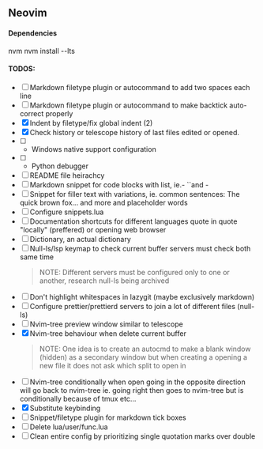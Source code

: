 ## Neovim

#### Dependencies

nvm
nvm install --lts

#### TODOS:

- [ ] Markdown filetype plugin or autocommand to add two spaces each line
- [ ] Markdown filetype plugin or autocommand to make backtick auto-correct properly
- [x] Indent by filetype/fix global indent (2)
- [x] Check history or telescope history of last files edited or opened.
- [ ] - Windows native support configuration
- [ ] - Python debugger
- [ ] README file heirachcy
- [ ] Markdown snippet for code blocks with list, ie.- ``and -` `
- [ ] Snippet for filler text with variations, ie. common sentences: The quick brown fox... and more and placeholder words
- [ ] Configure snippets.lua
- [ ] Documentation shortcuts for different languages quote in quote "locally" (preffered) or opening web browser
- [ ] Dictionary, an actual dictionary
- [ ] Null-ls/lsp keymap to check current buffer servers must check both same time
  > NOTE: Different servers must be configured only to one or another, research null-ls being archived
- [ ] Don't highlight whitespaces in lazygit (maybe exclusively markdown)
- [ ] Configure prettier/prettierd servers to join a lot of different files (null-ls)
- [ ] Nvim-tree preview window similar to telescope
- [x] Nvim-tree behaviour when delete current buffer
  > NOTE: One idea is to create an autocmd to make a blank window (hidden) as a secondary window but when creating a opening a new file it does not ask which split to open in
- [ ] Nvim-tree conditionally when open going in the opposite direction will go back to nvim-tree ie. going right then goes to nvim-tree but is conditionally because of tmux etc...
- [x] Substitute keybinding
- [ ] Snippet/filetype plugin for markdown tick boxes
- [ ] Delete lua/user/func.lua
- [ ] Clean entire config by prioritizing single quotation marks over double

